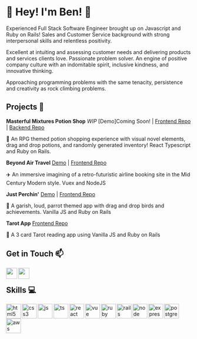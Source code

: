 # :bow:  Hey! I'm Ben! :bow: 

Experienced Full Stack Software Engineer brought up on Javascript and Ruby on Rails! Sales and Customer Service background with strong interpersonal skills and relentless positivity.

Excellent at intuiting and assessing customer needs and delivering products and services clients love. Passionate problem solver. An engine of positive company culture with an indomitable spirit, inclusive kindness, and innovative thinking.

Approaching programming problems with the same tenacity, persistence and creativity as rock climbing problems.
 
  
## Projects :art:

**Masterful Mixtures Potion Shop** *WIP* [Demo]Coming Soon! | [Frontend Repo](https://github.com/btdunn/potion-shop) | [Backend Repo](https://github.com/btdunn/potion-shop-back)

:tea: An RPG themed potion shopping experience with visual novel elements, drag and drop potions, and randomly generated inventory! React Typescript and Ruby on Rails.

**Beyond Air Travel** [Demo](https://youtu.be/eSepP49B0Eg) | [Frontend Repo](https://github.com/btdunn/beyond-front)

:airplane: An immersive imagining of a retro-futuristic airline booking site in the Mid Century Modern style. Vuex and NodeJS

**Just Perchin'** [Demo](https://youtu.be/k4Wv7xSpzBE) | [Frontend Repo](https://github.com/btdunn/perchinFront)

:hatched_chick: A garish, loud, parrot themed app with drag and drop birds and achievements. Vanilla JS and Ruby on Rails

**Tarot App** [Frontend Repo](https://github.com/btdunn/tarot_Front)

:crystal_ball: A 3 card Tarot reading app using Vanilla JS and Ruby on Rails
  
## Get in Touch :mailbox:

<p>
  <a href="https://www.linkedin.com/in/ben-dunn-15977b15b/" target="blank"><img align="left" src="https://cdn.jsdelivr.net/npm/simple-icons@3.0.1/icons/linkedin.svg" height="30" width="30" /></a>
  <a href="https://benthedunn.medium.com/" target="blank"><img align="left" src="https://cdn.jsdelivr.net/npm/simple-icons@3.0.1/icons/medium.svg"  height="30" width="30" /></a>
 </p>
 
 <br />
 
 
## Skills :computer:

<p align="left">
  <img src="https://icongr.am/devicon/html5-plain.svg?size=128&color=currentColor" alt="html5" align="left" width="40" height="40"/>
  <img src="https://icongr.am/devicon/css3-plain.svg?size=128&color=currentColor" alt="css3" align="left" width="40" height="40"/>
  <img src="https://icongr.am/devicon/javascript-plain.svg?size=128&color=currentColor" alt="js" align="left" width="40" height="40"/>
  <img src="https://i.imgur.com/H8DuLja.png" alt="ts" align="left" width="40" height="40"/>
  <img src="https://i.imgur.com/rTNkWSQ.png" alt="react" align="left" width="40" height="40"/>
  <img src="https://icongr.am/devicon/vuejs-plain.svg?size=128&color=currentColor" alt="vue" align="left" width="40" height="40"/>
  <img src="https://icongr.am/devicon/ruby-plain.svg?size=128&color=currentColor" alt="ruby" align="left" width="40" height="40"/>
  <img src="https://icongr.am/devicon/rails-plain-wordmark.svg?size=128&color=currentColor" alt="rails" align="left" width="40" height="40"/>
  <img src="https://icongr.am/devicon/nodejs-plain-wordmark.svg?size=128&color=currentColor" alt="node" align="left" width="40" height="40"/>
  <img src="https://icongr.am/devicon/express-original.svg?size=128&color=currentColor" alt="express" align="left" width="40" height="40"/>
  <img src="https://icongr.am/devicon/postgresql-plain.svg?size=128&color=currentColor" alt="postgres" align="left" width="40" height="40"/>
  <img src="https://icongr.am/devicon/amazonwebservices-plain-wordmark.svg?size=128&color=currentColor" alt="aws" align="left" width="40" height="40"/>
</p>
